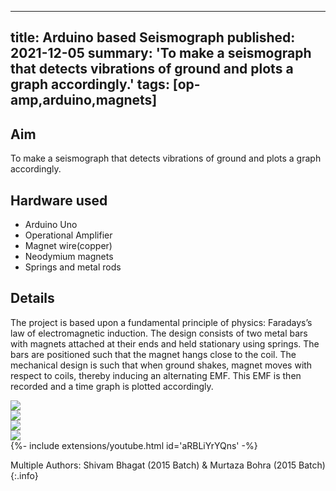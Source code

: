 <!-- ---
title: Arduino based Seismograph
tags: [op-amp,arduino,magnets]
layout: article
mode: normal
type: article
sharing: true
author: Shivam Bhagat
show_author_profile: true
show_title: true
full_width: false
header: true
cover: /assets/images/blog/thumbnails/Arduino based Seismograph.png
--- -->

---
title: Arduino based Seismograph
published: 2021-12-05
summary: 'To make a seismograph that detects vibrations of ground and plots a graph accordingly.'
tags: [op-amp,arduino,magnets]
---

## Aim 
To make a seismograph that detects vibrations of ground and plots a graph accordingly.
<!--more-->

## Hardware used
- Arduino Uno
- Operational Amplifier
- Magnet wire(copper)
- Neodymium magnets
- Springs and metal rods

## Details
The project is based upon a fundamental principle of physics: Faradays’s law of electromagnetic induction. The design consists of two metal bars with magnets attached at their ends and held stationary using springs. The bars are positioned such that the magnet hangs close to the coil. The mechanical design is such that when ground shakes, magnet moves with respect to coils, thereby inducing an alternating EMF. This EMF is then recorded and a time graph is plotted accordingly.

<div class="swiper swiper-demo">
  <div class="swiper__wrapper">
    <div class="swiper__slide"><img class="image image" src="{{site.baseurl}}/assets/images/blog/thumbnails/Arduino based Seismograph.png"/></div>
    <div class="swiper__slide"><img class="image image" src="{{site.baseurl}}/assets/images/blog/Seismograph/1.png"/></div>
    <div class="swiper__slide"><img class="image image" src="{{site.baseurl}}/assets/images/blog/Seismograph/2.png"/></div>
    <div class="swiper__slide"><img class="image image" src="{{site.baseurl}}/assets/images/blog/Seismograph/2.png"/></div>
  </div>
  <div class="swiper__button swiper__button--prev fas fa-chevron-left"></div>
  <div class="swiper__button swiper__button--next fas fa-chevron-right"></div>
</div>

<style>
.swiper-demo {
  height: auto;
}
</style>
<script>
{%- include scripts/lib/swiper.js -%}
var SOURCES = window.TEXT_VARIABLES.sources;
window.Lazyload.js(SOURCES.jquery, function() {
  $('.swiper-demo').swiper();
});
</script>


<div>{%- include extensions/youtube.html id='aRBLiYrYQns' -%}</div>


Multiple Authors: Shivam Bhagat (2015 Batch) & Murtaza Bohra (2015 Batch)
{:.info}